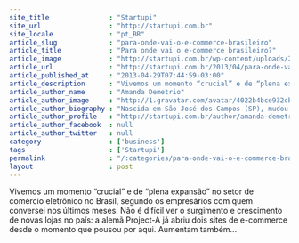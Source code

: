 ```yaml
---
site_title               : "Startupi"
site_url                 : "http://startupi.com.br"
site_locale              : "pt_BR"
article_slug             : "para-onde-vai-o-e-commerce-brasileiro"
article_title            : "Para onde vai o e-commerce brasileiro?"
article_image            : "http://startupi.com.br/wp-content/uploads/2016/10/caixa-870x250.jpg"
article_url              : "http://startupi.com.br/2013/04/para-onde-vai-o-e-commerce-brasileiro/"
article_published_at     : "2013-04-29T07:44:59-03:00"
article_description      : "Vivemos um momento “crucial” e de “plena expansão” no setor de comércio eletrônico no Brasil, segundo os empresários com quem conversei nos últimos meses. Não é difícil ver o surgimento e crescimento de novas lojas no país: a alemã Project-A já abriu dois sites de e-commerce desde o momento que pousou por aqui. Aumentam também..."
article_author_name      : "Amanda Demetrio"
article_author_image     : "http://1.gravatar.com/avatar/4022b4bce932cbe04317a52092ab468b?s=170&d=mm&r=g"
article_author_biography : "Nascida em São José dos Campos (SP), mudou-se para São Paulo em 2006, onde se formou em jornalismo pela USP. É repórter desde 2007 e que passou por veículos como iG, Folha de S. Paulo e TV Globo"
article_author_profile   : "http://startupi.com.br/author/amanda-demetrio/"
article_author_facebook  : null
article_author_twitter   : null
category                 : ['business']
tags                     : ['Startupi']
permalink                : "/:categories/para-onde-vai-o-e-commerce-brasileiro/"
layout                   : post
---
```


Vivemos um momento “crucial” e de “plena expansão” no setor de comércio eletrônico no Brasil, segundo os empresários com quem conversei nos últimos meses. Não é difícil ver o surgimento e crescimento de novas lojas no país: a alemã Project-A já abriu dois sites de e-commerce desde o momento que pousou por aqui. Aumentam também...
